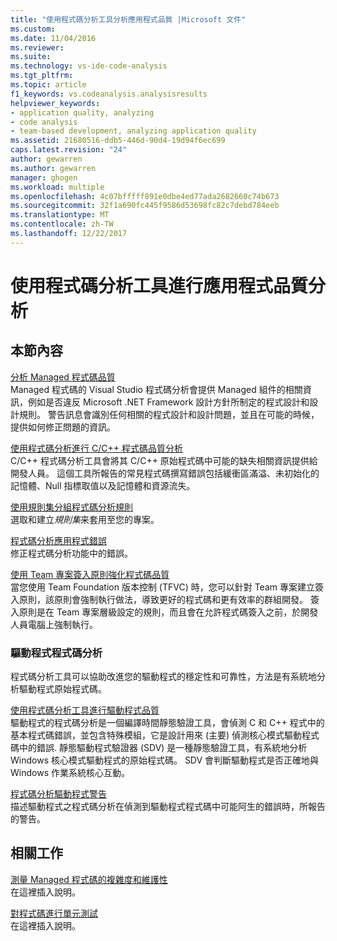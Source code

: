 ```yaml
---
title: "使用程式碼分析工具分析應用程式品質 |Microsoft 文件"
ms.custom: 
ms.date: 11/04/2016
ms.reviewer: 
ms.suite: 
ms.technology: vs-ide-code-analysis
ms.tgt_pltfrm: 
ms.topic: article
f1_keywords: vs.codeanalysis.analysisresults
helpviewer_keywords:
- application quality, analyzing
- code analysis
- team-based development, analyzing application quality
ms.assetid: 21680516-ddb5-446d-90d4-19d94f6ec699
caps.latest.revision: "24"
author: gewarren
ms.author: gewarren
manager: ghogen
ms.workload: multiple
ms.openlocfilehash: 4c07bfffff891e0dbe4ed77ada2682660c74b673
ms.sourcegitcommit: 32f1a690fc445f9586d53698fc82c7debd784eeb
ms.translationtype: MT
ms.contentlocale: zh-TW
ms.lasthandoff: 12/22/2017
---
```

# <a name="analyzing-application-quality-by-using-code-analysis-tools"></a>使用程式碼分析工具進行應用程式品質分析
## <a name="in-this-section"></a>本節內容  
 [分析 Managed 程式碼品質](../code-quality/analyzing-managed-code-quality-by-using-code-analysis.md)  
 Managed 程式碼的 Visual Studio 程式碼分析會提供 Managed 組件的相關資訊，例如是否違反 Microsoft .NET Framework 設計方針所制定的程式設計和設計規則。 警告訊息會識別任何相關的程式設計和設計問題，並且在可能的時候，提供如何修正問題的資訊。  
  
 [使用程式碼分析進行 C/C++ 程式碼品質分析](../code-quality/analyzing-c-cpp-code-quality-by-using-code-analysis.md)  
 C/C++ 程式碼分析工具會將其 C/C++ 原始程式碼中可能的缺失相關資訊提供給開發人員。 這個工具所報告的常見程式碼撰寫錯誤包括緩衝區滿溢、未初始化的記憶體、Null 指標取值以及記憶體和資源流失。  
  
 [使用規則集分組程式碼分析規則](../code-quality/using-rule-sets-to-group-code-analysis-rules.md)  
 選取和建立*規則集*来套用至您的專案。  
  
 [程式碼分析應用程式錯誤](../code-quality/code-analysis-application-errors.md)  
 修正程式碼分析功能中的錯誤。  
  
 [使用 Team 專案簽入原則強化程式碼品質](../code-quality/enhancing-code-quality-with-team-project-check-in-policies.md)  
 當您使用 Team Foundation 版本控制 (TFVC) 時，您可以針對 Team 專案建立簽入原則，該原則會強制執行做法，導致更好的程式碼和更有效率的群組開發。 簽入原則是在 Team 專案層級設定的規則，而且會在允許程式碼簽入之前，於開發人員電腦上強制執行。  
  
### <a name="code-analysis-for-drivers"></a>驅動程式程式碼分析  
 程式碼分析工具可以協助改進您的驅動程式的穩定性和可靠性，方法是有系統地分析驅動程式原始程式碼。  
  
 [使用程式碼分析工具進行驅動程式品質](http://go.microsoft.com/fwlink/?LinkId=227618)  
 驅動程式的程式碼分析是一個編譯時間靜態驗證工具，會偵測 C 和 C++ 程式中的基本程式碼錯誤，並包含特殊模組，它是設計用來 (主要) 偵測核心模式驅動程式碼中的錯誤. 靜態驅動程式驗證器 (SDV) 是一種靜態驗證工具，有系統地分析 Windows 核心模式驅動程式的原始程式碼。 SDV 會判斷驅動程式是否正確地與 Windows 作業系統核心互動。  
  
 [程式碼分析驅動程式警告](http://go.microsoft.com/fwlink/?LinkId=225920)  
 描述驅動程式之程式碼分析在偵測到驅動程式程式碼中可能阿生的錯誤時，所報告的警告。  
  
## <a name="related-tasks"></a>相關工作  
 [測量 Managed 程式碼的複雜度和維護性](../code-quality/measuring-complexity-and-maintainability-of-managed-code.md)  
 在這裡插入說明。  
  
 [對程式碼進行單元測試](../test/unit-test-your-code.md)  
 在這裡插入說明。
